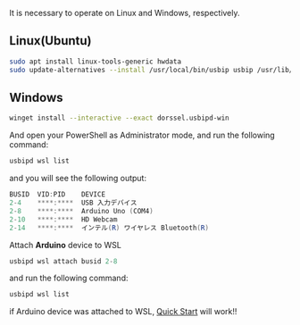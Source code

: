 It is necessary to operate on Linux and Windows, respectively.

## Linux(Ubuntu)
```bash
sudo apt install linux-tools-generic hwdata
sudo update-alternatives --install /usr/local/bin/usbip usbip /usr/lib/linux-tools/*-generic/usbip 20
```

## Windows

```bash
winget install --interactive --exact dorssel.usbipd-win
```
And open your PowerShell as Administrator mode, and run the following command:
```powershell
usbipd wsl list
```

and you will see the following output:
```powershell
BUSID  VID:PID    DEVICE                                                        STATE
2-4    ****:****  USB 入力デバイス                                              Not attached
2-8    ****:****  Arduino Uno (COM4)                                           Not attached
2-10   ****:****  HD Webcam                                                    Not attached
2-14   ****:****  インテル(R) ワイヤレス Bluetooth(R)                           Not attached
```

Attach **Arduino** device to WSL

```powershell
usbipd wsl attach busid 2-8
```

and run the following command:
```powershell
usbipd wsl list
```
if Arduino device was attached to WSL, [Quick Start](/docs/Getting%20Started/Quick%20Start) will work!!